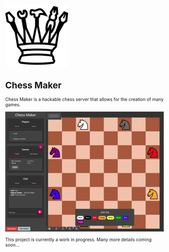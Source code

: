 ![Logo](web/chess-maker/src/assets/logo-small.png)
# Chess Maker

Chess Maker is a hackable chess server that allows for the creation of many games.

![Screenshot](branding/screenshot.png)

This project is currently a work in progress. Many more details coming soon...
